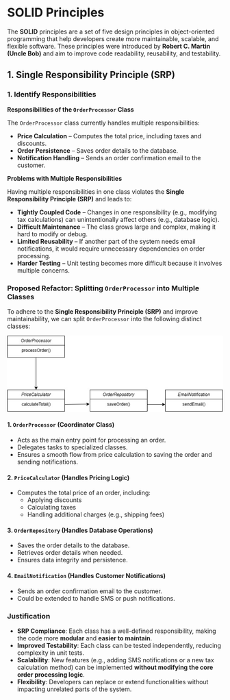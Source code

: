﻿# SOLID Principles

The **SOLID** principles are a set of five design principles in object-oriented programming that help developers create more maintainable, scalable, and flexible software. These principles were introduced by **Robert C. Martin (Uncle Bob)** and aim to improve code readability, reusability, and testability.


## 1. Single Responsibility Principle (SRP)
### **1. Identify Responsibilities**

 **Responsibilities of the `OrderProcessor` Class**

The `OrderProcessor` class currently handles multiple responsibilities:

-   **Price Calculation** – Computes the total price, including taxes and discounts.
-   **Order Persistence** – Saves order details to the database.
-   **Notification Handling** – Sends an order confirmation email to the customer.

 **Problems with Multiple Responsibilities**

Having multiple responsibilities in one class violates the **Single Responsibility Principle (SRP)** and leads to:

-   **Tightly Coupled Code** – Changes in one responsibility (e.g., modifying tax calculations) can unintentionally affect others (e.g., database logic).
-   **Difficult Maintenance** – The class grows large and complex, making it hard to modify or debug.
-   **Limited Reusability** – If another part of the system needs email notifications, it would require unnecessary dependencies on order processing.
-   **Harder Testing** – Unit testing becomes more difficult because it involves multiple concerns.

### **Proposed Refactor: Splitting `OrderProcessor` into Multiple Classes**

To adhere to the **Single Responsibility Principle (SRP)** and improve maintainability, we can split `OrderProcessor` into the following distinct classes:

![My Image](Images/srp.jpg)

#### **1. `OrderProcessor` (Coordinator Class)**

-   Acts as the main entry point for processing an order.
-   Delegates tasks to specialized classes.
-   Ensures a smooth flow from price calculation to saving the order and sending notifications.

#### **2. `PriceCalculator` (Handles Pricing Logic)**

-   Computes the total price of an order, including:
    -   Applying discounts
    -   Calculating taxes
    -   Handling additional charges (e.g., shipping fees)

#### **3. `OrderRepository` (Handles Database Operations)**

-   Saves the order details to the database.
-   Retrieves order details when needed.
-   Ensures data integrity and persistence.

#### **4. `EmailNotification` (Handles Customer Notifications)**

-   Sends an order confirmation email to the customer.
-   Could be extended to handle SMS or push notifications.

### **Justification**

-   **SRP Compliance**: Each class has a well-defined responsibility, making the code more **modular** and **easier to maintain**.
-   **Improved Testability**: Each class can be tested independently, reducing complexity in unit tests.
-   **Scalability**: New features (e.g., adding SMS notifications or a new tax calculation method) can be implemented **without modifying the core order processing logic**.
-   **Flexibility**: Developers can replace or extend functionalities without impacting unrelated parts of the system.


